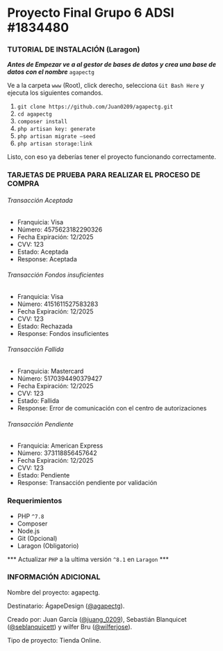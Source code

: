 # Proyecto Final Grupo 6 ADSI #1834480

### TUTORIAL DE INSTALACIÓN (Laragon)

***Antes de Empezar ve a al gestor de bases de datos y crea una base de datos con el nombre*** `agapectg`

Ve a la carpeta `www` (Root), click derecho, selecciona `Git Bash Here` y ejecuta los siguientes comandos.
1. `git clone https://github.com/Juan0209/agapectg.git`
2. `cd agapectg`
3. `composer install`
4. `php artisan key: generate`
5. `php artisan migrate –seed`
6. `php artisan storage:link`

Listo, con eso ya deberías tener el proyecto funcionando correctamente.


### TARJETAS DE PRUEBA PARA REALIZAR EL PROCESO DE COMPRA

###### Transacción Aceptada
- Franquicia: Visa
- Número: 4575623182290326
- Fecha Expiración: 12/2025
- CVV: 123
- Estado: Aceptada
- Response: Aceptada


###### Transacción Fondos insuficientes
- Franquicia: Visa
- Número: 4151611527583283
- Fecha Expiración: 12/2025
- CVV: 123
- Estado: Rechazada
- Response: Fondos insuficientes


###### Transacción Fallida
- Franquicia: Mastercard
- Número: 5170394490379427
- Fecha Expiración: 12/2025
- CVV: 123
- Estado: Fallida
- Response: Error de comunicación con el centro de autorizaciones


###### Transacción Pendiente
- Franquicia: American Express
- Número: 373118856457642
- Fecha Expiración: 12/2025
- CVV: 123
- Estado: Pendiente
- Response: Transacción pendiente por validación


### Requerimientos
- PHP `^7.8`
- Composer
- Node.js
- Git (Opcional)
- Laragon (Obligatorio)

*** Actualizar `PHP` a la ultima versión `^8.1` en `Laragon` ***



### INFORMACIÓN ADICIONAL

Nombre del proyecto: agapectg.

Destinatario: ÁgapeDesign ([@agapectg](https://www.instagram.com/agapectg/)).

Creado por: Juan García ([@juang_0209](https://www.instagram.com/juang_0209/)), Sebastián Blanquicet ([@seblanquicett](https://www.instagram.com/sebastianblanquicett/)) y wilfer Bru ([@wilferjose](https://www.instagram.com/wilferjose/)).

Tipo de proyecto: Tienda Online.

